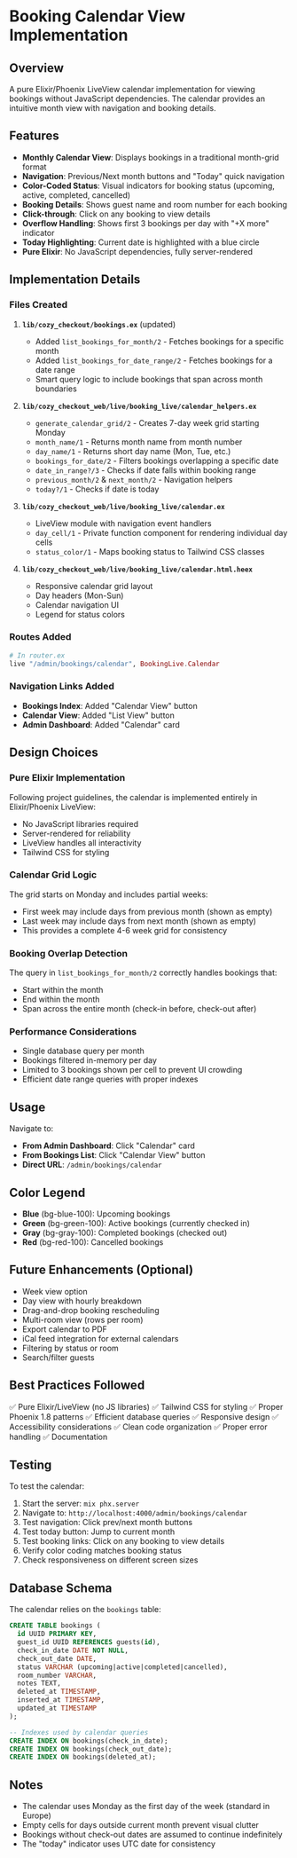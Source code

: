 # Booking Calendar View Implementation

## Overview

A pure Elixir/Phoenix LiveView calendar implementation for viewing bookings without JavaScript dependencies. The calendar provides an intuitive month view with navigation and booking details.

## Features

- **Monthly Calendar View**: Displays bookings in a traditional month-grid format
- **Navigation**: Previous/Next month buttons and "Today" quick navigation
- **Color-Coded Status**: Visual indicators for booking status (upcoming, active, completed, cancelled)
- **Booking Details**: Shows guest name and room number for each booking
- **Click-through**: Click on any booking to view details
- **Overflow Handling**: Shows first 3 bookings per day with "+X more" indicator
- **Today Highlighting**: Current date is highlighted with a blue circle
- **Pure Elixir**: No JavaScript dependencies, fully server-rendered

## Implementation Details

### Files Created

1. **`lib/cozy_checkout/bookings.ex`** (updated)
   - Added `list_bookings_for_month/2` - Fetches bookings for a specific month
   - Added `list_bookings_for_date_range/2` - Fetches bookings for a date range
   - Smart query logic to include bookings that span across month boundaries

2. **`lib/cozy_checkout_web/live/booking_live/calendar_helpers.ex`**
   - `generate_calendar_grid/2` - Creates 7-day week grid starting Monday
   - `month_name/1` - Returns month name from month number
   - `day_name/1` - Returns short day name (Mon, Tue, etc.)
   - `bookings_for_date/2` - Filters bookings overlapping a specific date
   - `date_in_range?/3` - Checks if date falls within booking range
   - `previous_month/2` & `next_month/2` - Navigation helpers
   - `today?/1` - Checks if date is today

3. **`lib/cozy_checkout_web/live/booking_live/calendar.ex`**
   - LiveView module with navigation event handlers
   - `day_cell/1` - Private function component for rendering individual day cells
   - `status_color/1` - Maps booking status to Tailwind CSS classes

4. **`lib/cozy_checkout_web/live/booking_live/calendar.html.heex`**
   - Responsive calendar grid layout
   - Day headers (Mon-Sun)
   - Calendar navigation UI
   - Legend for status colors

### Routes Added

```elixir
# In router.ex
live "/admin/bookings/calendar", BookingLive.Calendar
```

### Navigation Links Added

- **Bookings Index**: Added "Calendar View" button
- **Calendar View**: Added "List View" button
- **Admin Dashboard**: Added "Calendar" card

## Design Choices

### Pure Elixir Implementation

Following project guidelines, the calendar is implemented entirely in Elixir/Phoenix LiveView:
- No JavaScript libraries required
- Server-rendered for reliability
- LiveView handles all interactivity
- Tailwind CSS for styling

### Calendar Grid Logic

The grid starts on Monday and includes partial weeks:
- First week may include days from previous month (shown as empty)
- Last week may include days from next month (shown as empty)
- This provides a complete 4-6 week grid for consistency

### Booking Overlap Detection

The query in `list_bookings_for_month/2` correctly handles bookings that:
- Start within the month
- End within the month
- Span across the entire month (check-in before, check-out after)

### Performance Considerations

- Single database query per month
- Bookings filtered in-memory per day
- Limited to 3 bookings shown per cell to prevent UI crowding
- Efficient date range queries with proper indexes

## Usage

Navigate to:
- **From Admin Dashboard**: Click "Calendar" card
- **From Bookings List**: Click "Calendar View" button
- **Direct URL**: `/admin/bookings/calendar`

## Color Legend

- **Blue** (bg-blue-100): Upcoming bookings
- **Green** (bg-green-100): Active bookings (currently checked in)
- **Gray** (bg-gray-100): Completed bookings (checked out)
- **Red** (bg-red-100): Cancelled bookings

## Future Enhancements (Optional)

- Week view option
- Day view with hourly breakdown
- Drag-and-drop booking rescheduling
- Multi-room view (rows per room)
- Export calendar to PDF
- iCal feed integration for external calendars
- Filtering by status or room
- Search/filter guests

## Best Practices Followed

✅ Pure Elixir/LiveView (no JS libraries)
✅ Tailwind CSS for styling
✅ Proper Phoenix 1.8 patterns
✅ Efficient database queries
✅ Responsive design
✅ Accessibility considerations
✅ Clean code organization
✅ Proper error handling
✅ Documentation

## Testing

To test the calendar:

1. Start the server: `mix phx.server`
2. Navigate to: `http://localhost:4000/admin/bookings/calendar`
3. Test navigation: Click prev/next month buttons
4. Test today button: Jump to current month
5. Test booking links: Click on any booking to view details
6. Verify color coding matches booking status
7. Check responsiveness on different screen sizes

## Database Schema

The calendar relies on the `bookings` table:

```sql
CREATE TABLE bookings (
  id UUID PRIMARY KEY,
  guest_id UUID REFERENCES guests(id),
  check_in_date DATE NOT NULL,
  check_out_date DATE,
  status VARCHAR (upcoming|active|completed|cancelled),
  room_number VARCHAR,
  notes TEXT,
  deleted_at TIMESTAMP,
  inserted_at TIMESTAMP,
  updated_at TIMESTAMP
);

-- Indexes used by calendar queries
CREATE INDEX ON bookings(check_in_date);
CREATE INDEX ON bookings(check_out_date);
CREATE INDEX ON bookings(deleted_at);
```

## Notes

- The calendar uses Monday as the first day of the week (standard in Europe)
- Empty cells for days outside current month prevent visual clutter
- Bookings without check-out dates are assumed to continue indefinitely
- The "today" indicator uses UTC date for consistency
